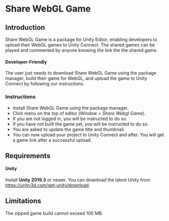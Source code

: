 # Share WebGL Game

## Introduction
Share WebGL Game is a package for Unity Editor, enabling developers to upload their WebGL games to Unity Connect.
The shared games can be played and commented by anyone knowing the link the the shared game.

#### Developer-Friendly
The user just needs to download Share WebGL Game using the package manager, build their game for WebGL, and upload the game to Unity Connect by following our instructions.


### Instructions
- Install Share WebGL Game using the package manager.
- Click menu on the top of editor (_Window > Share Webgl Game_). 
- If you are not logged in, you will be instructed to do so.
- If you have not built the game yet, you will be instructed to do so.
- You are asked to update the game title and thumbnail.
- You can now upload your project to Unity Connect and after. You will get a game link after a successful upload.

## Requirements

#### Unity
Install **Unity 2019.3** or newer. You can download the latest Unity from https://unity3d.com/get-unity/download.

## Limitations
The zipped game build cannot exceed 100 MB.
